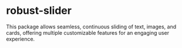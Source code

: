 # robust-slider
 This package allows seamless, continuous sliding of text, images, and cards, offering multiple customizable features for an engaging user experience.
